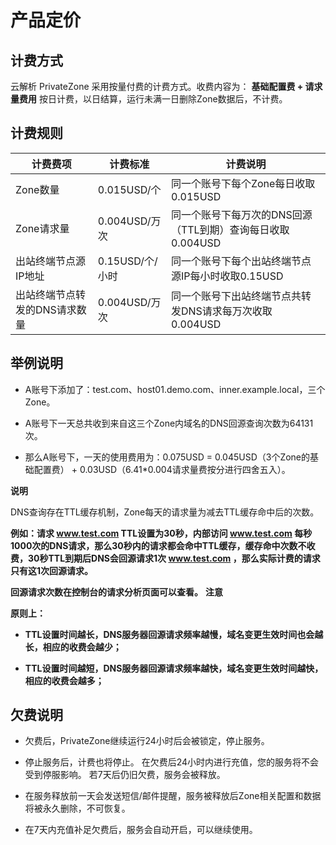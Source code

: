 产品定价 
=========================



计费方式 
-------------------------

云解析 PrivateZone 采用按量付费的计费方式。收费内容为： **基础配置费 + 请求量费用** 按日计费，以日结算，运行未满一日删除Zone数据后，不计费。

计费规则 
-------------------------



|       计费费项       |     计费标准     |                 计费说明                  |
|------------------|--------------|---------------------------------------|
| Zone数量           | 0.015USD/个   | 同一个账号下每个Zone每日收取 0.015USD             |
| Zone请求量          | 0.004USD/万次  | 同一个账号下每万次的DNS回源（TTL到期）查询每日收取 0.004USD |
| 出站终端节点源IP地址      | 0.15USD/个/小时 | 同一个账号下每个出站终端节点源IP每小时收取0.15USD         |
| 出站终端节点转发的DNS请求数量 | 0.004USD/万次  | 同一个账号下出站终端节点共转发DNS请求每万次收取0.004USD     |



举例说明 
-------------------------

* A账号下添加了：test.com、host01.demo.com、inner.example.local，三个Zone。

  

*
  A账号下一天总共收到来自这三个Zone内域名的DNS回源查询次数为64131次。

  

* 那么A账号下，一天的使用费用为：0.075USD = 0.045USD（3个Zone的基础配置费） + 0.03USD（6.41\*0.004请求量费按分进行四舍五入）。

  





**说明**

DNS查询存在TTL缓存机制，Zone每天的请求量为减去TTL缓存命中后的次数。

**例如：请求 www.test.com TTL设置为30秒，内部访问 www.test.com 每秒1000次的DNS请求，那么30秒内的请求都会命中TTL缓存，缓存命中次数不收费，30秒TTL到期后DNS会回源请求1次 www.test.com ，那么实际计费的请求只有这1次回源请求。** 

**回源请求次数在控制台的请求分析页面可以查看。** 
**注意**



**原则上：** 

* **TTL设置时间越长，DNS服务器回源请求频率越慢，域名变更生效时间也会越长，相应的收费会越少；**

  

* **TTL设置时间越短，DNS服务器回源请求频率越快，域名变更生效时间越快，相应的收费会越多；**

  




欠费说明 
-------------------------

* 欠费后，PrivateZone继续运行24小时后会被锁定，停止服务。

  

* 停止服务后，计费也将停止。
  在欠费后24小时内进行充值，您的服务将不会受到停服影响。
  若7天后仍旧欠费，服务会被释放。

  

* 在服务释放前一天会发送短信/邮件提醒，服务被释放后Zone相关配置和数据将被永久删除，不可恢复。

  

*
  在7天内充值补足欠费后，服务会自动开启，可以继续使用。

  



